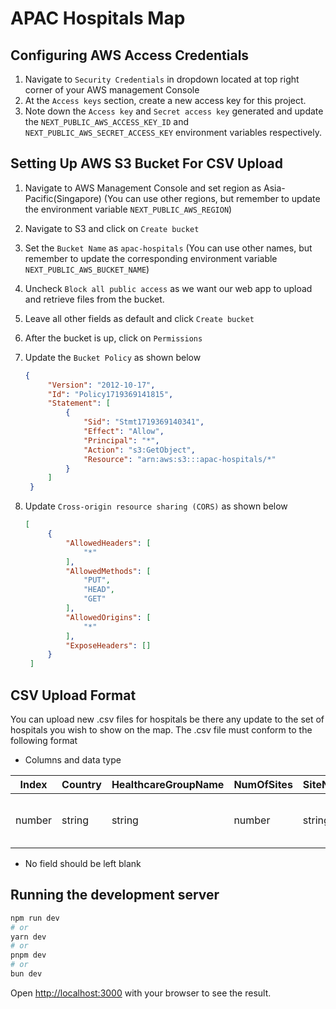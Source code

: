 # APAC Hospitals Map

## Configuring AWS Access Credentials

1. Navigate to `Security Credentials` in dropdown located at top right corner of your AWS management Console
2. At the `Access keys` section, create a new access key for this project.
3. Note down the `Access key` and `Secret access key` generated and update the `NEXT_PUBLIC_AWS_ACCESS_KEY_ID` and `NEXT_PUBLIC_AWS_SECRET_ACCESS_KEY` environment variables respectively.

## Setting Up AWS S3 Bucket For CSV Upload

1. Navigate to AWS Management Console and set region as Asia-Pacific(Singapore) (You can use other regions, but remember to update the environment variable `NEXT_PUBLIC_AWS_REGION`)
2. Navigate to S3 and click on `Create bucket`
3. Set the `Bucket Name` as `apac-hospitals` (You can use other names, but remember to update the corresponding environment variable `NEXT_PUBLIC_AWS_BUCKET_NAME`)
4. Uncheck `Block all public access` as we want our web app to upload and retrieve files from the bucket.
5. Leave all other fields as default and click `Create bucket`
6. After the bucket is up, click on `Permissions`
7. Update the `Bucket Policy` as shown below

   ```JSON
   {
        "Version": "2012-10-17",
        "Id": "Policy1719369141815",
        "Statement": [
            {
                "Sid": "Stmt1719369140341",
                "Effect": "Allow",
                "Principal": "*",
                "Action": "s3:GetObject",
                "Resource": "arn:aws:s3:::apac-hospitals/*"
            }
        ]
    }

   ```

8. Update `Cross-origin resource sharing (CORS)` as shown below

   ```JSON
   [
        {
            "AllowedHeaders": [
                "*"
            ],
            "AllowedMethods": [
                "PUT",
                "HEAD",
                "GET"
            ],
            "AllowedOrigins": [
                "*"
            ],
            "ExposeHeaders": []
        }
    ]
   ```

## CSV Upload Format

You can upload new .csv files for hospitals be there any update to the set of hospitals you wish to show on the map. The .csv file must conform to the following format

- Columns and data type

| Index  | Country | HealthcareGroupName | NumOfSites | SiteName | Beds                           | TrakProduct | NumOfOutpatientVisits | NumOfInpatientVisits  | Latitude | Longitude |
| ------ | ------- | ------------------- | ---------- | -------- | ------------------------------ | ----------- | --------------------- | --------------------- | -------- | --------- |
| number | string  | string              | number     | string   | number, 0 if unknown or clinic | string      | number, -1 if known   | number, -1 if unknown | number   | number    |

- No field should be left blank

## Running the development server

```bash
npm run dev
# or
yarn dev
# or
pnpm dev
# or
bun dev
```

Open [http://localhost:3000](http://localhost:3000) with your browser to see the result.

